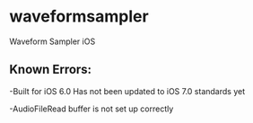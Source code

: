 waveformsampler
===============

Waveform Sampler iOS 

Known Errors:
------------
-Built for iOS 6.0
 Has not been updated to iOS 7.0 standards yet

-AudioFileRead buffer is not set up correctly
